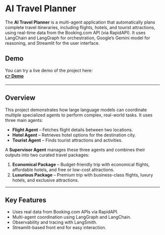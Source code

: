 # AI Travel Planner

The **AI Travel Planner** is a multi-agent application that automatically plans complete travel itineraries, including flights, hotels, and tourist attractions, using real-time data from the Booking.com API (via RapidAPI). It uses LangChain and LangGraph for orchestration, Google’s Gemini model for reasoning, and Streamlit for the user interface.

## Demo

You can try a live demo of the project here:  
**[👉 Demo](https://huggingface.co/spaces/sameerrawat07/travelAgent)**

---

## Overview

This project demonstrates how large language models can coordinate multiple specialized agents to perform complex, real-world tasks. It uses three main agents:
- **Flight Agent** – Fetches flight details between two locations.
- **Hotel Agent** – Retrieves hotel options for the destination city.
- **Tourist Agent** – Finds tourist attractions and activities.

A **Supervisor Agent** manages these three agents and combines their outputs into two curated travel packages:
1. **Economical Package** – Budget-friendly trip with economical flights, affordable hotels, and free or low-cost attractions.
2. **Luxurious Package** – Premium trip with business-class flights, luxury hotels, and exclusive attractions.

---

## Key Features

- Uses real data from Booking.com APIs via RapidAPI.
- Multi-agent coordination using LangGraph and LangChain.
- Observability and tracing with LangSmith.
- Streamlit-based front end for easy interaction.
